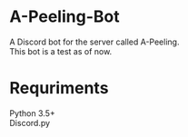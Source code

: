 # A-Peeling-Bot
A Discord bot for the server called A-Peeling.\
This bot is a test as of now.
# Requriments
Python 3.5+\
Discord.py

